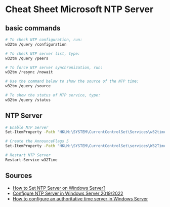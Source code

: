 # Cheat Sheet Microsoft NTP Server

## basic commands

```bash
# To check NTP configuration, run:
w32tm /query /configuration

# To check NTP server list, type:
w32tm /query /peers

# To force NTP server synchronization, run:
w32tm /resync /nowait

# Use the command below to show the source of the NTP time:
w32tm /query /source

# To show the status of NTP service, type:
w32tm /query /status
```

## NTP Server

```bash
# Enable NTP Server
Set-ItemProperty -Path "HKLM:\SYSTEM\CurrentControlSet\Services\w32time\TimeProviders\NtpServer" -Name "Enabled" -Value 1

# Create the AnnounceFlags 5
Set-ItemProperty -Path "HKLM:\SYSTEM\CurrentControlSet\services\W32Time\Config" -Name "AnnounceFlags" -Value 5

# Restart NTP Server
Restart-Service w32Time
```

## Sources

- [How to Set NTP Server on Windows Server?](https://operavps.com/docs/set-ntp-server-on-windows-server/)
- [Configure NTP Server in Windows Server 2019/2022](https://computingforgeeks.com/how-to-configure-ntp-server-in-windows-server/)
- [How to configure an authoritative time server in Windows Server](https://learn.microsoft.com/en-us/troubleshoot/windows-server/identity/configure-authoritative-time-server)
